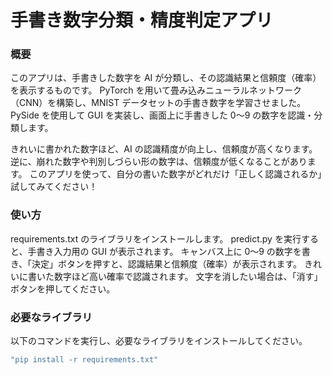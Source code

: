 # 手書き数字分類・精度判定アプリ
### 概要
このアプリは、手書きした数字を AI が分類し、その認識結果と信頼度（確率）を表示するものです。
PyTorch を用いて畳み込みニューラルネットワーク（CNN）を構築し、MNIST データセットの手書き数字を学習させました。
PySide を使用して GUI を実装し、画面上に手書きした 0〜9 の数字を認識・分類します。

きれいに書かれた数字ほど、AI の認識精度が向上し、信頼度が高くなります。
逆に、崩れた数字や判別しづらい形の数字は、信頼度が低くなることがあります。
このアプリを使って、自分の書いた数字がどれだけ「正しく認識されるか」試してみてください！

### 使い方
requirements.txt のライブラリをインストールします。
predict.py を実行すると、手書き入力用の GUI が表示されます。
キャンバス上に 0〜9 の数字を書き、「決定」ボタンを押すと、認識結果と信頼度（確率）が表示されます。
きれいに書いた数字ほど高い確率で認識されます。
文字を消したい場合は、「消す」ボタンを押してください。
### 必要なライブラリ
以下のコマンドを実行し、必要なライブラリをインストールしてください。
```ruby:qiita.rb
"pip install -r requirements.txt"
```

